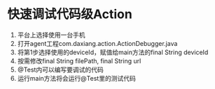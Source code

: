 # 快速调试代码级Action

1. 平台上选择使用一台手机
2. 打开agent工程com.daxiang.action.ActionDebugger.java
3. 将第1步选择使用的deviceId，赋值给main方法的final String deviceId
4. 按需修改final String filePath, final String url
5. @Test内可以编写要调试的代码
6. 运行main方法将会运行@Test里的测试代码